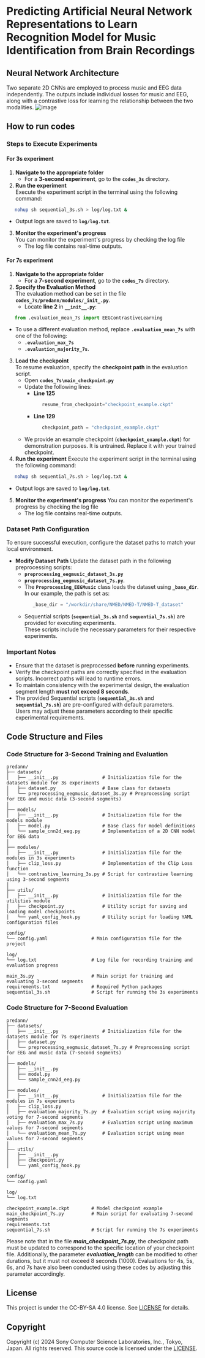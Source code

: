 # Predicting Artificial Neural Network Representations to Learn Recognition Model for Music Identification from Brain Recordings

## Neural Network Architecture
Two separate 2D CNNs are employed to process music and EEG data independently. The outputs include individual losses for music and EEG, along with a contrastive loss for learning the relationship between the two modalities.
![image](https://github.com/Mind-Music-PJ/paper/blob/main/Picture9.png?raw=true) 

## How to run codes
### Steps to Execute Experiments
#### For 3s experiment
1. **Navigate to the appropriate folder**  
   - For a **3-second experiment**, go to the **`codes_3s`** directory.
2. **Run the experiment**  
Execute the experiment script in the terminal using the following command:
```bash
   nohup sh sequential_3s.sh > log/log.txt &
```
   - Output logs are saved to **`log/log.txt`**.
3. **Monitor the experiment's progress**  
You can monitor the experiment's progress by checking the log file  
   - The log file contains real-time outputs.

#### For 7s experiment
1. **Navigate to the appropriate folder**  
   - For a **7-second experiment**, go to the **`codes_7s`** directory.
2. **Specify the Evaluation Method**  
   The evaluation method can be set in the file  
   **`codes_7s/predann/modules/_init_.py`**.
   - Locate **line 2** in **`__init__.py`**:
```python
   from .evaluation_mean_7s import EEGContrastiveLearning
```
   - To use a different evaluation method, replace **`.evaluation_mean_7s`** with one of the following:
      - **`.evaluation_max_7s`** 
      - **`.evaluation_majority_7s`**.
3. **Load the checkpoint**  
To resume evaluation, specify the **checkpoint path** in the evaluation script.  
   - Open **`codes_7s\main_checkpoint.py`**
   - Update the following lines:
      - **Line 125**
         ```python
            resume_from_checkpoint="checkpoint_example.ckpt"
         ```
      - **Line 129**
         ```python
            checkpoint_path = "checkpoint_example.ckpt"
         ```
   - We provide an example checkpoint (**`checkpoint_example.ckpt`**) for demonstration purposes. It is untrained. Replace it with your trained checkpoint. 
4. **Run the experiment**
Execute the experiment script in the terminal using the following command:
```bash
   nohup sh sequential_7s.sh > log/log.txt &
```
   - Output logs are saved to **`log/log.txt`**.
5. **Monitor the experiment's progress**
You can monitor the experiment's progress by checking the log file
   - The log file contains real-time outputs.

### Dataset Path Configuration
To ensure successful execution, configure the dataset paths to match your local environment.
- **Modify Dataset Path**
  Update the dataset path in the following preprocessing scripts:
   - **`preprocessing_eegmusic_dataset_3s.py`**
   - **`preprocessing_eegmusic_dataset_7s.py`**.
   - The **`Preprocessing_EEGMusic`** class loads the dataset using **`_base_dir`**.  
     In our example, the path is set as:
      ```python
         _base_dir = "/workdir/share/NMED/NMED-T/NMED-T_dataset" 
      ```
   - Sequential scripts (**`sequential_3s.sh`** and **`sequential_7s.sh`**) are provided for executing experiments.  
     These scripts include the necessary parameters for their respective experiments.

### Important Notes
- Ensure that the dataset is preprocessed **before** running experiments.
- Verify the checkpoint paths are correctly specified in the evaluation scripts. Incorrect paths will lead to runtime errors.
- To maintain consistency with the experimental design, the evaluation segment length **must not exceed 8 seconds**.
- The provided Sequential scripts (**`sequential_3s.sh`** and **`sequential_7s.sh`**) are pre-configured with default parameters.  
  Users may adjust these parameters according to their specific experimental requirements.

## Code Structure and Files
### Code Structure for 3-Second Training and Evaluation
```
predann/
├── datasets/                      
│   ├── __init__.py                # Initialization file for the datasets module for 3s experiments
│   ├── dataset.py                 # Base class for datasets
│   └── preprocessing_eegmusic_dataset_3s.py # Preprocessing script for EEG and music data (3-second segments)
│
├── models/                        
│   ├── __init__.py                # Initialization file for the models module
│   ├── model.py                   # Base class for model definitions
│   └── sample_cnn2d_eeg.py        # Implementation of a 2D CNN model for EEG data
│
├── modules/                       
│   ├── __init__.py                # Initialization file for the modules in 3s experiments
│   ├── clip_loss.py               # Implementation of the Clip Loss function
│   └── contrastive_learning_3s.py # Script for contrastive learning using 3-second segments
│
├── utils/                         
│   ├── __init__.py                # Initialization file for the utilities module
│   ├── checkpoint.py              # Utility script for saving and loading model checkpoints
│   └── yaml_config_hook.py        # Utility script for loading YAML configuration files

config/                        
└── config.yaml                # Main configuration file for the project

log/                           
└── log.txt                    # Log file for recording training and evaluation progress

main_3s.py                     # Main script for training and evaluating 3-second segments
requirements.txt               # Required Python packages   
sequential_3s.sh               # Script for running the 3s experiments
```
### Code Structure for 7-Second Evaluation
```
predann/
├── datasets/                      
│   ├── __init__.py                # Initialization file for the datasets module for 7s experiments
│   ├── dataset.py                 
│   └── preprocessing_eegmusic_dataset_7s.py # Preprocessing script for EEG and music data (7-second segments)
│
├── models/                        
│   ├── __init__.py                
│   ├── model.py                   
│   └── sample_cnn2d_eeg.py        
│
├── modules/                      
│   ├── __init__.py                # Initialization file for the modules in 7s experiments
│   ├── clip_loss.py               
│   ├── evaluation_majority_7s.py  # Evaluation script using majority voting for 7-second segments
│   ├── evaluation_max_7s.py       # Evaluation script using maximum values for 7-second segments
│   └── evaluation_mean_7s.py      # Evaluation script using mean values for 7-second segments
│
├── utils/                         
│   ├── __init__.py                
│   ├── checkpoint.py             
│   └── yaml_config_hook.py        

config/                        
└── config.yaml               

log/                          
└── log.txt                   
                      
checkpoint_example.ckpt        # Model checkpoint example
main_checkpoint_7s.py          # Main script for evaluating 7-second segments
requirements.txt                     
sequential_7s.sh               # Script for running the 7s experiments
```
Please note that in the file ***main_checkpoint_7s.py***, the checkpoint path must be updated to correspond to the specific location of your checkpoint file. Additionally, the parameter ***evaluation_length*** can be modified to other durations, but it must not exceed 8 seconds (1000). Evaluations for 4s, 5s, 6s, and 7s have also been conducted using these codes by adjusting this parameter accordingly.



## License
This project is under the CC-BY-SA 4.0 license. See [LICENSE](LICENSE) for details.

## Copyright
Copyright (c) 2024 Sony Computer Science Laboratories, Inc., Tokyo, Japan. All rights reserved. This source code is licensed under the [LICENSE](LICENSE).
